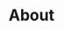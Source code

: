 ---
layout: page
title: About
permalink: /about/
hero_title: Who We Are
hero_text: We are neighbors, friends, and changemakers building something together.
sections:
  - id: origin
    title: How We Started
    content:
      - The orchard began as a conversation about how to reclaim a parking lot—and grew into a hub for connection.
  - id: mission
    title: Our Mission
    content:
      - To foster sustainability, creativity, and joy in our neighborhood through shared work and shared harvests.
---